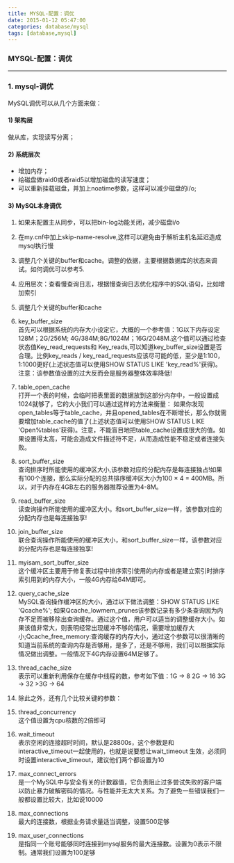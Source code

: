 ```yaml
---
title: MYSQL-配置：调优
date: 2015-01-12 05:47:00
categories: database/mysql
tags: [database,mysql]
---
```

### MYSQL-配置：调优

---

### 1. mysql-调优
MySQL调优可以从几个方面来做：
#### 1) 架构层
做从库，实现读写分离；

#### 2) 系统层次
- 增加内存；
- 给磁盘做raid0或者raid5以增加磁盘的读写速度；
- 可以重新挂载磁盘，并加上noatime参数，这样可以减少磁盘的i/o;

#### 3) MySQL本身调优
1. 如果未配置主从同步，可以把bin-log功能关闭，减少磁盘i/o

2. 在my.cnf中加上skip-name-resolve,这样可以避免由于解析主机名延迟造成mysql执行慢

3. 调整几个关键的buffer和cache。调整的依据，主要根据数据库的状态来调试。如何调优可以参考5.

4. 应用层次：查看慢查询日志，根据慢查询日志优化程序中的SQL语句，比如增加索引

5. 调整几个关键的buffer和cache
  1. key_buffer_size  
  首先可以根据系统的内存大小设定它，大概的一个参考值：1G以下内存设定128M；2G/256M; 4G/384M;8G/1024M；16G/2048M.这个值可以通过检查状态值Key_read_requests和 Key_reads,可以知道key_buffer_size设置是否合理。比例key_reads / key_read_requests应该尽可能的低，至少是1:100，1:1000更好(上述状态值可以使用SHOW STATUS LIKE 'key_read%'获得)。注意：该参数值设置的过大反而会是服务器整体效率降低!

  2. table_open_cache  
  打开一个表的时候，会临时把表里面的数据放到这部分内存中，一般设置成1024就够了，它的大小我们可以通过这样的方法来衡量： 如果你发现 open_tables等于table_cache，并且opened_tables在不断增长，那么你就需要增加table_cache的值了(上述状态值可以使用SHOW STATUS LIKE 'Open%tables'获得)。注意，不能盲目地把table_cache设置成很大的值。如果设置得太高，可能会造成文件描述符不足，从而造成性能不稳定或者连接失败。

  3. sort_buffer_size  
  查询排序时所能使用的缓冲区大小,该参数对应的分配内存是每连接独占!如果有100个连接，那么实际分配的总共排序缓冲区大小为100 × 4 = 400MB。所以，对于内存在4GB左右的服务器推荐设置为4-8M。

  4. read_buffer_size  
  读查询操作所能使用的缓冲区大小。和sort_buffer_size一样，该参数对应的分配内存也是每连接独享!

  5. join_buffer_size  
  联合查询操作所能使用的缓冲区大小，和sort_buffer_size一样，该参数对应的分配内存也是每连接独享!

  6. myisam_sort_buffer_size  
  这个缓冲区主要用于修复表过程中排序索引使用的内存或者是建立索引时排序索引用到的内存大小，一般4G内存给64M即可。

  7. query_cache_size   
  MySQL查询操作缓冲区的大小，通过以下做法调整：SHOW STATUS LIKE 'Qcache%'; 如果Qcache_lowmem_prunes该参数记录有多少条查询因为内存不足而被移除出查询缓存。通过这个值，用户可以适当的调整缓存大小。如果该值非常大，则表明经常出现缓冲不够的情况，需要增加缓存大小;Qcache_free_memory:查询缓存的内存大小，通过这个参数可以很清晰的知道当前系统的查询内存是否够用，是多了，还是不够用，我们可以根据实际情况做出调整。一般情况下4G内存设置64M足够了。

  8. thread_cache_size  
  表示可以重新利用保存在缓存中线程的数，参考如下值：1G  -> 8 2G  -> 16 3G  -> 32  >3G  -> 64  

6. 除此之外，还有几个比较关键的参数：

  1. thread_concurrency  
  这个值设置为cpu核数的2倍即可

  2. wait_timeout  
  表示空闲的连接超时时间，默认是28800s，这个参数是和interactive_timeout一起使用的，也就是说要想让wait_timeout 生效，必须同时设置interactive_timeout，建议他们两个都设置为10

  3. max_connect_errors  
  是一个MySQL中与安全有关的计数器值，它负责阻止过多尝试失败的客户端以防止暴力破解密码的情况。与性能并无太大关系。为了避免一些错误我们一般都设置比较大，比如说10000

  4. max_connections  
  最大的连接数，根据业务请求量适当调整，设置500足够

  5. max_user_connections    是指同一个账号能够同时连接到mysql服务的最大连接数。设置为0表示不限制。通常我们设置为100足够